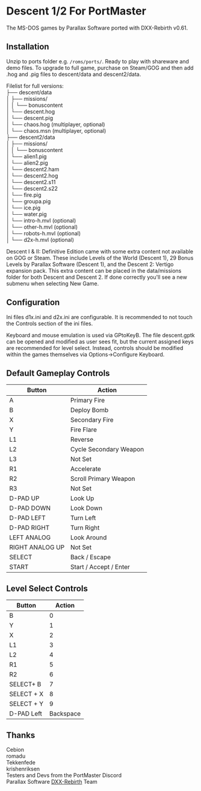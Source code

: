 # Descent 1/2 For PortMaster
The MS-DOS games by Parallax Software ported with DXX-Rebirth v0.61.

## Installation
Unzip to ports folder e.g. ```/roms/ports/```. Ready to play with shareware and demo files. To upgrade to full game, purchase on Steam/GOG and then add .hog and .pig files to descent/data and descent2/data.

Filelist for full versions:  
├── descent/data  
│   ├── missions/    
│   │ └── bonuscontent   
│   └── descent.hog  
│   └── descent.pig  
│   └── chaos.hog (multiplayer, optional)  
│   └── chaos.msn (multiplayer, optional)  
├── descent2/data  
│   ├── missions/    
│   │ └── bonuscontent   
│   └── alien1.pig  
│   └── alien2.pig  
│   └── descent2.ham  
│   └── descent2.hog  
│   └── descent2.s11  
│   └── descent2.s22  
│   └── fire.pig  
│   └── groupa.pig  
│   └── ice.pig  
│   └── water.pig  
│   └── intro-h.mvl (optional)  
│   └── other-h.mvl (optional)  
│   └── robots-h.mvl (optional)  
│   └── d2x-h.mvl (optional)  

Descent I & II: Definitive Edition came with some extra content not available on GOG or Steam. These include Levels of the World (Descent 1), 29 Bonus Levels by Parallax Software (Descent 1), and the Descent 2: Vertigo expansion pack. This extra content can be placed in the data/missions folder for both Descent and Descent 2. If done correctly you'll see a new submenu when selecting New Game.

## Configuration
Ini files d1x.ini and d2x.ini are configurable. It is recommended to not touch the Controls section of the ini files.

Keyboard and mouse emulation is used via GPtoKeyB. The file descent.gptk can be opened and modified as user sees fit, but the current assigned keys are recommended for level select. Instead, controls should be modified within the games themselves via Options->Configure Keyboard.

## Default Gameplay Controls

| Button | Action |
|--|--| 
|A|Primary Fire|
|B|Deploy Bomb|
|X|Secondary Fire|
|Y|Fire Flare|
|L1|Reverse|
|L2|Cycle Secondary Weapon|
|L3|Not Set|
|R1|Accelerate|
|R2|Scroll Primary Weapon|
|R3|Not Set|
|D-PAD UP|Look Up|
|D-PAD DOWN|Look Down|
|D-PAD LEFT|Turn Left|
|D-PAD RIGHT|Turn Right|
|LEFT ANALOG|Look Around|
|RIGHT ANALOG UP|Not Set|
|SELECT|Back / Escape|
|START|Start / Accept / Enter|

## Level Select Controls

| Button | Action |
|--|--| 
|B|0|
|Y|1|
|X|2|
|L1|3|
|L2|4|
|R1|5|
|R2|6|
|SELECT+  B|7|
|SELECT + X|8|
|SELECT + Y|9|
|D-PAD Left|Backspace|

## Thanks
Cebion  
romadu  
Tekkenfede  
krishenriksen  
Testers and Devs from the PortMaster Discord  
Parallax Software
<a href="https://www.dxx-rebirth.com/">DXX-Rebirth</a> Team  
